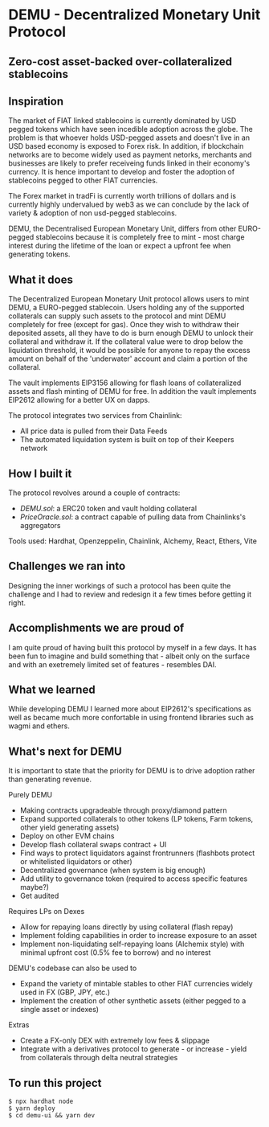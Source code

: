 # DEMU - Decentralized Monetary Unit Protocol

## Zero-cost asset-backed over-collateralized stablecoins

## Inspiration

The market of FIAT linked stablecoins is currently dominated by USD pegged tokens which have seen incedible adoption across the globe.
The problem is that whoever holds USD-pegged assets and doesn't live in an USD based economy is exposed to Forex risk. In addition, if blockchain networks are to become widely used as payment netorks, merchants and businesses are likely to prefer receiveing funds linked in their economy's currency.
It is hence important to develop and foster the adoption of stablecoins pegged to other FIAT currencies.

The Forex market in tradFi is currently worth trillions of dollars and is currently highly undervalued by web3 as we can conclude by the lack of variety & adoption of non usd-pegged stablecoins.

DEMU, the Decentralised European Monetary Unit, differs from other EURO-pegged stablecoins because it is completely free to mint - most charge interest during the lifetime of the loan or expect a upfront fee when generating tokens.

## What it does

The Decentralized European Monetary Unit protocol allows users to mint DEMU, a EURO-pegged stablecoin.
Users holding any of the supported collaterals can supply such assets to the protocol and mint DEMU completely for free (except for gas).
Once they wish to withdraw their deposited assets, all they have to do is burn enough DEMU to unlock their collateral and withdraw it.
If the collateral value were to drop below the liquidation threshold, it would be possible for anyone to repay the excess amount on behalf of the 'underwater' account and claim a portion of the collateral.

The vault implements EIP3156 allowing for flash loans of collateralized assets and flash minting of DEMU for free.
In addition the vault implements EIP2612 allowing for a better UX on dapps.

The protocol integrates two services from Chainlink:

- All price data is pulled from their Data Feeds
- The automated liquidation system is built on top of their Keepers network

## How I built it

The protocol revolves around a couple of contracts:

- _DEMU.sol_: a ERC20 token and vault holding collateral
- _PriceOracle.sol_: a contract capable of pulling data from Chainlinks's aggregators

Tools used: Hardhat, Openzeppelin, Chainlink, Alchemy, React, Ethers, Vite

## Challenges we ran into

Designing the inner workings of such a protocol has been quite the challenge and I had to review and redesign it a few times before getting it right.

## Accomplishments we are proud of

I am quite proud of having built this protocol by myself in a few days. It has been fun to imagine and build something that - albeit only on the surface and with an exetremely limited set of features - resembles DAI.

## What we learned

While developing DEMU I learned more about EIP2612's specifications as well as became much more confortable in using frontend libraries such as wagmi and ethers.

## What's next for DEMU

It is important to state that the priority for DEMU is to drive adoption rather than generating revenue.

Purely DEMU

- Making contracts upgradeable through proxy/diamond pattern
- Expand supported collaterals to other tokens (LP tokens, Farm tokens, other yield generating assets)
- Deploy on other EVM chains
- Develop flash collateral swaps contract + UI
- Find ways to protect liquidators against frontrunners (flashbots protect or whitelisted liquidators or other)
- Decentralized governance (when system is big enough)
- Add utility to governance token (required to access specific features maybe?)
- Get audited

Requires LPs on Dexes

- Allow for repaying loans directly by using collateral (flash repay)
- Implement folding capabilities in order to increase exposure to an asset
- Implement non-liquidating self-repaying loans (Alchemix style) with minimal upfront cost (0.5% fee to borrow) and no interest

DEMU's codebase can also be used to

- Expand the variety of mintable stables to other FIAT currencies widely used in FX (GBP, JPY, etc.)
- Implement the creation of other synthetic assets (either pegged to a single asset or indexes)

Extras

- Create a FX-only DEX with extremely low fees & slippage
- Integrate with a derivatives protocol to generate - or increase - yield from collaterals through delta neutral strategies

## To run this project

```
$ npx hardhat node
$ yarn deploy
$ cd demu-ui && yarn dev
```
